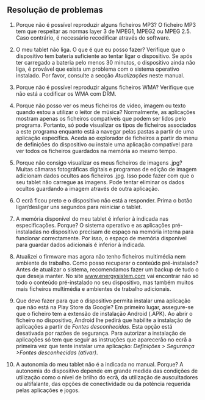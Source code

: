 ## Resolução de problemas

1.	Porque não é possível reproduzir alguns ficheiros MP3? 
O ficheiro MP3 tem que respeitar as normas layer 3 de MPEG1, MPEG2 ou MPEG 2.5. Caso contrário, é necessário recodificar através do software.

2.	O meu tablet não liga. O que é que eu posso fazer?
Verifique que o dispositivo tem bateria suficiente ao tentar ligar o dispositivo. Se após ter carregado a bateria pelo menos 30 minutos, o dispositivo ainda não liga, é provável que exista um problema com o sistema operativo instalado. Por favor, consulte a secção *Atualizações* neste manual.

3.	Porque não é possível reproduzir alguns ficheiros WMA?
Verifique que não está a codificar os WMA com DRM.

4.	Porque não posso ver os meus ficheiros de vídeo, imagem ou texto quando estou a utilizar o leitor de música?
Normalmente, as aplicações mostram apenas os ficheiros compatíveis que podem ser lidos pelo programa. Portanto, só pode visualizar os tipos de ficheiros associados a este programa enquanto está a navegar pelas pastas a partir de uma aplicação específica. Aceda ao explorador de ficheiros a partir do menu de definições do dispositivo ou instale uma aplicação compatível para ver todos os ficheiros guardados na memória ao mesmo tempo.

5.	Porque não consigo visualizar os meus ficheiros de imagens .jpg?
Muitas câmaras fotográficas digitais e programas de edição de imagem adicionam dados ocultos aos ficheiros .jpg. Isso pode fazer com que o seu tablet não carregue as imagens. Pode tentar eliminar os dados ocultos guardando a imagem através de outra aplicação.

6.	O ecrã ficou preto e o dispositivo não está a responder.
Prima o botão ligar/desligar uns segundos para reiniciar o tablet.

7.	A memória disponível do meu tablet é inferior à indicada nas especificações. Porque?
O sistema operativo e as aplicações pré-instaladas no dispositivo precisam de espaço na memória interna para funcionar correctamente. Por isso, o espaço de memória disponível para guardar dados adicionais é inferior à indicada.

8.	Atualizei o firmware mas agora não tenho ficheiros multimédia nem ambiente de trabalho. Como posso recuperar o conteúdo pré-instalado?
Antes de atualizar o sistema, recomendamos fazer um backup de tudo o que deseja manter. No site www.energysistem.com vai encontrar não só todo o conteúdo pré-instalado no seu dispositivo, mas também muitos mais ficheiros multimédia e ambientes de trabalho adicionais.

9.	Que devo fazer para que o dispositivo permita instalar uma aplicação que não está na Play Store da Google?
Em primeiro lugar, assegure-se que o ficheiro tem a extensão de instalação Android (.APK). Ao abrir o ficheiro no dispositivo, Android lhe pedirá que habilite a instalação de aplicações a partir de *Fontes desconhecidas*. Esta opção está desativada por razões de segurança. Para autorizar a instalação de aplicações só tem que seguir as instruções que aparecerão no ecrã a primeira vez que tente instalar uma aplicação: *Definições > Segurança >Fontes desconhecidas (ativar)*. 

10.	A autonomia do meu tablet não é a indicada no manual. Porque?
A autonomia do dispositivo depende em grande medida das condições de utilização como o nível de brilho do ecrã, da utilização de auscultadores ou altifalante, das opções de conectividade ou da potência requerida pelas aplicações e jogos.

